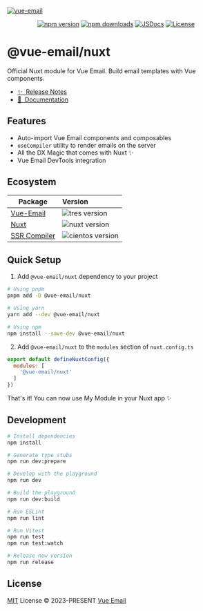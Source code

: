 [![vue-email](https://github.com/vue-email/vue-email/blob/main/public/repo-banner.png?raw=true)](https://vuemail.net)


<div align="center">

[![npm version][npm-version-src]][npm-version-href]
[![npm downloads][npm-downloads-src]][npm-downloads-href]
[![JSDocs][jsdocs-src]][jsdocs-href]
[![License][license-src]][license-href]

</div>

# @vue-email/nuxt

Official Nuxt module for Vue Email. Build email templates with Vue components.

- [✨ &nbsp;Release Notes](https://github.com/vue-email/nuxt/releases)
- [📖 &nbsp;Documentation](https://vuemail.net/ssr/nuxt)

## Features

- Auto-import Vue Email components and composables
- `useCompiler` utility to render emails on the server
- All the DX Magic that comes with Nuxt ✨
- Vue Email DevTools integration

## Ecosystem

| Package                     | Version                                                                                            |
| --------------------------- | :------------------------------------------------------------------------------------------------- |
| [Vue-Email](https://github.com/vue-email/vue-email)       | ![tres version](https://img.shields.io/npm/v/vue-email/latest.svg?label=%20&colorB=1fa669) |
| [Nuxt](https://github.com/vue-email/nuxt) | ![nuxt version](https://img.shields.io/npm/v/@vue-email/nuxt/latest.svg?label=%20&color=4f4f4f&logo=nuxt.js) |
[SSR Compiler](https://github.com/vue-email/compiler) | ![cientos version](https://img.shields.io/npm/v/@vue-email/compiler/latest.svg?label=%20&colorB=1fa669)


## Quick Setup

1. Add `@vue-email/nuxt` dependency to your project

```bash
# Using pnpm
pnpm add -D @vue-email/nuxt

# Using yarn
yarn add --dev @vue-email/nuxt

# Using npm
npm install --save-dev @vue-email/nuxt
```

2. Add `@vue-email/nuxt` to the `modules` section of `nuxt.config.ts`

```js
export default defineNuxtConfig({
  modules: [
    '@vue-email/nuxt'
  ]
})
```

That's it! You can now use My Module in your Nuxt app ✨

## Development

```bash
# Install dependencies
npm install

# Generate type stubs
npm run dev:prepare

# Develop with the playground
npm run dev

# Build the playground
npm run dev:build

# Run ESLint
npm run lint

# Run Vitest
npm run test
npm run test:watch

# Release new version
npm run release
```

## License

[MIT](./LICENSE) License © 2023-PRESENT [Vue Email](https://vuemail.net/)


<!-- Badges -->
[npm-version-src]: https://img.shields.io/npm/v/@vue-email/nuxt/latest.svg?style=flat&colorA=18181B&colorB=28CF8D
[npm-version-href]: https://npmjs.com/package/@vue-email/nuxt

[npm-downloads-src]: https://img.shields.io/npm/dm/@vue-email/nuxt.svg?style=flat&colorA=18181B&colorB=28CF8D
[npm-downloads-href]: https://npmjs.com/package/@vue-email/nuxt

[license-src]: https://img.shields.io/npm/l/@vue-email/nuxt.svg?style=flat&colorA=18181B&colorB=28CF8D
[license-href]: https://npmjs.com/package/@vue-email/nuxt

[jsdocs-src]: https://img.shields.io/badge/jsdocs-reference-080f12?style=flat&colorA=080f12&colorB=1fa669
[jsdocs-href]: https://www.jsdocs.io/package/@vue-email/nuxt
